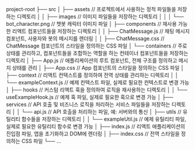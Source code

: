 project-root
├── src
│   ├── assets                      // 프로젝트에서 사용하는 정적 파일들을 저장하는 디렉토리
│   │   ├── images                  // 이미지 파일들을 저장하는 디렉토리
│   │   │   └── bot_character.png   // 챗봇 캐릭터 이미지 파일
│   ├── components                  // 재사용 가능한 리액트 컴포넌트들을 저장하는 디렉토리
│   │   ├── ChatMessage.js          // 채팅 메시지 컴포넌트, 사용자와 봇의 메시지를 렌더링
│   │   ├── ChatMessage.css         // ChatMessage 컴포넌트의 스타일을 정의하는 CSS 파일
│   └── containers                  // 주로 상태를 관리하고, 컴포넌트들을 조합하는 역할을 하는 컨테이너 컴포넌트들을 저장하는 디렉토리
│       ├── App.js                  // 애플리케이션의 루트 컴포넌트, 전체 구조를 정의하고 메시지 상태를 관리
│       ├── App.css                 // App 컴포넌트의 스타일을 정의하는 CSS 파일
│   ├── context                     // 리액트 컨텍스트를 정의하여 전역 상태를 관리하는 디렉토리
│   │   └── exampleContext.js       // 예제 컨텍스트 파일, 실제로 필요한 컨텍스트로 변경 가능
│   ├── hooks                       // 커스텀 리액트 훅을 정의하여 로직을 재사용하는 디렉토리
│   │   └── useExampleHook.js       // 예제 훅 파일, 실제로 필요한 훅으로 변경 가능
│   ├── services                    // API 호출 및 비즈니스 로직을 처리하는 서비스 파일들을 저장하는 디렉토리
│   │   └── api.js                  // API 호출을 처리하는 파일, 예: 서버와의 통신
│   ├── utils                       // 유틸리티 함수들을 저장하는 디렉토리
│   │   └── exampleUtil.js          // 예제 유틸리티 파일, 실제로 필요한 유틸리티 함수로 변경 가능
│   ├── index.js                    // 리액트 애플리케이션의 진입점 파일, 앱을 초기화하고 DOM에 렌더링
│   ├── index.css                   // 전역 스타일을 정의하는 CSS 파일
└── ...
